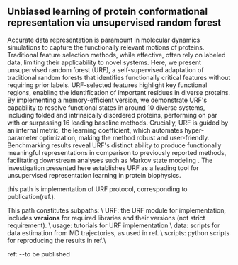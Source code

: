 ## Unbiased learning of protein conformational representation via unsupervised random forest
Accurate data representation is paramount in molecular dynamics simulations to capture the functionally relevant motions of proteins. Traditional feature selection methods, while effective, often rely on labeled data, limiting their applicability to novel systems. Here, we present unsupervised random forest (URF), a self-supervised adaptation of traditional random forests that identifies functionally critical features without requiring prior labels. URF-selected features highlight key functional regions, enabling the identification of important residues in diverse proteins. By implementing a memory-efficient version, we demonstrate URF's capability to resolve functional states in around 10 diverse systems, including folded and intrinsically disordered proteins, performing on par with or surpassing 16 leading baseline methods. Crucially, URF is guided by an internal metric, the learning coefficient, which automates hyper-parameter optimization, making the method robust and user-friendly. Benchmarking results reveal URF's distinct ability to produce functionally meaningful representations in comparison to previously reported methods, facilitating downstream analyses such as Markov state modeling . The investigation presented here establishes URF as a leading tool for unsupervised representation learning in protein biophysics.


this path is implementation of URF protocol, corresponding to publication(ref.).

This path constitutes subpaths: \\
  URF: the URF module for implementation, includes __versions__ for required libraries and their versions (not strict requirement). \\
  usage: tutorials for URF implementation \\
  data: scripts for data estimation from MD trajectories, as used in ref. \\
  scripts: python scripts for reproducing the results in ref.\\
  

ref: --to be published
